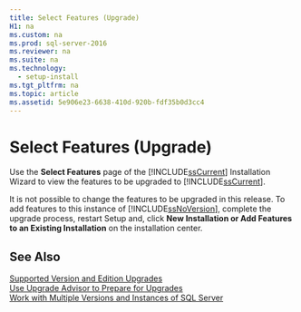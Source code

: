 ```yaml
---
title: Select Features (Upgrade)
H1: na
ms.custom: na
ms.prod: sql-server-2016
ms.reviewer: na
ms.suite: na
ms.technology: 
  - setup-install
ms.tgt_pltfrm: na
ms.topic: article
ms.assetid: 5e906e23-6638-410d-920b-fdf35b0d3cc4
---
```

# Select Features (Upgrade)
  Use the **Select Features** page of the [!INCLUDE[ssCurrent](../../Topics/TopicNameContainA/includes/ssCurrent_md.md)] Installation Wizard to view the features to be upgraded to [!INCLUDE[ssCurrent](../../Topics/TopicNameContainA/includes/ssCurrent_md.md)].  
  
 It is not possible to change the features to be upgraded in this release. To add features to this instance of [!INCLUDE[ssNoVersion](../../Topics/TopicNameContainA/includes/ssNoVersion_md.md)], complete the upgrade process, restart Setup and, click **New Installation or Add Features to an Existing Installation** on the installation center.  
  
## See Also  
 [Supported Version and Edition Upgrades](../../Topics/TopicNameNotContainA/Supported-Version-and-Edition-Upgrades.md)   
 [Use Upgrade Advisor to Prepare for Upgrades](assetId:///d85b0833-ddeb-42e3-9397-97ea60d521b7)   
 [Work with Multiple Versions and Instances of SQL Server](../../Topics/TopicNameNotContainA/Work-with-Multiple-Versions-and-Instances-of-SQL-Server.md)  
  
  
